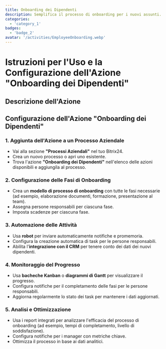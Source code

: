 ```yaml
---
title: Onboarding dei Dipendenti
description: Semplifica il processo di onboarding per i nuovi assunti.
categories: 
  - 'category_1'
badges: 
  - 'badge_2'
avatar: '/activities/EmployeeOnboarding.webp'
---
```

# Istruzioni per l'Uso e la Configurazione dell'Azione "Onboarding dei Dipendenti"

## Descrizione dell'Azione

## **Configurazione dell'Azione "Onboarding dei Dipendenti"**

### 1. Aggiunta dell'Azione a un Processo Aziendale
- Vai alla sezione **"Processi Aziendali"** nel tuo Bitrix24.
- Crea un nuovo processo o apri uno esistente.
- Trova l'azione **"Onboarding dei Dipendenti"** nell'elenco delle azioni disponibili e aggiungila al processo.

### 2. Configurazione delle Fasi di Onboarding
- Crea un **modello di processo di onboarding** con tutte le fasi necessarie (ad esempio, elaborazione documenti, formazione, presentazione al team).
- Assegna persone responsabili per ciascuna fase.
- Imposta scadenze per ciascuna fase.

### 3. Automazione delle Attività
- Usa **robot** per inviare automaticamente notifiche e promemoria.
- Configura la creazione automatica di task per le persone responsabili.
- Abilita l'**integrazione con il CRM** per tenere conto dei dati dei nuovi dipendenti.

### 4. Monitoraggio del Progresso
- Usa **bacheche Kanban** o **diagrammi di Gantt** per visualizzare il progresso.
- Configura notifiche per il completamento delle fasi per le persone responsabili.
- Aggiorna regolarmente lo stato dei task per mantenere i dati aggiornati.

### 5. Analisi e Ottimizzazione
- Usa i report integrati per analizzare l'efficacia del processo di onboarding (ad esempio, tempi di completamento, livello di soddisfazione).
- Configura notifiche per i manager con metriche chiave.
- Ottimizza il processo in base ai dati analitici.